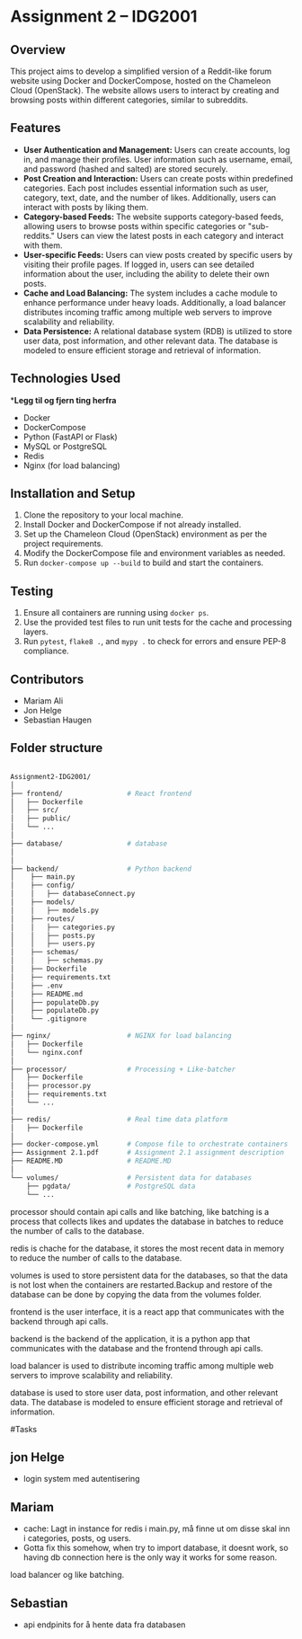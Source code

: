 # Assignment 2 – IDG2001

## Overview
This project aims to develop a simplified version of a Reddit-like forum website using Docker and DockerCompose, hosted on the Chameleon Cloud (OpenStack). The website allows users to interact by creating and browsing posts within different categories, similar to subreddits.

## Features
- **User Authentication and Management:** Users can create accounts, log in, and manage their profiles. User information such as username, email, and password (hashed and salted) are stored securely.
- **Post Creation and Interaction:** Users can create posts within predefined categories. Each post includes essential information such as user, category, text, date, and the number of likes. Additionally, users can interact with posts by liking them.
- **Category-based Feeds:** The website supports category-based feeds, allowing users to browse posts within specific categories or "sub-reddits." Users can view the latest posts in each category and interact with them.
- **User-specific Feeds:** Users can view posts created by specific users by visiting their profile pages. If logged in, users can see detailed information about the user, including the ability to delete their own posts.
- **Cache and Load Balancing:** The system includes a cache module to enhance performance under heavy loads. Additionally, a load balancer distributes incoming traffic among multiple web servers to improve scalability and reliability.
- **Data Persistence:** A relational database system (RDB) is utilized to store user data, post information, and other relevant data. The database is modeled to ensure efficient storage and retrieval of information.

## Technologies Used

***Legg til og fjern ting herfra**

- Docker
- DockerCompose
- Python (FastAPI or Flask)
- MySQL or PostgreSQL
- Redis
- Nginx (for load balancing)


## Installation and Setup
1. Clone the repository to your local machine.
2. Install Docker and DockerCompose if not already installed.
3. Set up the Chameleon Cloud (OpenStack) environment as per the project requirements.
4. Modify the DockerCompose file and environment variables as needed.
5. Run `docker-compose up --build` to build and start the containers.

## Testing
1. Ensure all containers are running using `docker ps`.
2. Use the provided test files to run unit tests for the cache and processing layers.
3. Run `pytest`, `flake8 .`, and `mypy .` to check for errors and ensure PEP-8 compliance.

## Contributors
- Mariam Ali
- Jon Helge
- Sebastian Haugen


## Folder structure
```bash

Assignment2-IDG2001/
│
├── frontend/                # React frontend
│   ├── Dockerfile
│   ├── src/
│   ├── public/
│   └── ...
│
├── database/                # database
│
│
├── backend/                 # Python backend
│    ├── main.py
│    ├── config/
│    │   ├── databaseConnect.py
│    ├── models/
│    │   ├── models.py
│    ├── routes/
│    │   ├── categories.py
│    │   ├── posts.py
│    │   ├── users.py
│    ├── schemas/
│    │   ├── schemas.py
│    ├── Dockerfile
│    ├── requirements.txt
│    ├── .env
│    ├── README.md
│    ├── populateDb.py
│    ├── populateDb.py
│    └── .gitignore
│
├── nginx/                   # NGINX for load balancing
│   ├── Dockerfile
│   └── nginx.conf
│
├── processor/               # Processing + Like-batcher
│   ├── Dockerfile
│   ├── processor.py
│   ├── requirements.txt
│   └── ...
│
├── redis/                   # Real time data platform
│   ├── Dockerfile
│
├── docker-compose.yml       # Compose file to orchestrate containers
├── Assignment 2.1.pdf       # Assignment 2.1 assignment description
├── README.MD                # README.MD
│
└── volumes/                 # Persistent data for databases
    ├── pgdata/              # PostgreSQL data
    └── ...
```
processor should contain api calls and like batching, like batching is a process that collects likes and updates the database in batches to reduce the number of calls to the database.


redis is chache for the database, it stores the most recent data in memory to reduce the number of calls to the database.


volumes is used to store persistent data for the databases, so that the data is not lost when the containers are restarted.Backup and restore of the database can be done by copying the data from the volumes folder.


frontend is the user interface, it is a react app that communicates with the backend through api calls.


backend is the backend of the application, it is a python app that communicates with the database and the frontend through api calls.


load balancer is used to distribute incoming traffic among multiple web servers to improve scalability and reliability.


database is used to store user data, post information, and other relevant data. The database is modeled to ensure efficient storage and retrieval of information.

#Tasks

## jon Helge
- login system med autentisering

## Mariam
- cache: Lagt in instance for redis i main.py, må finne ut om disse skal inn i categories, posts, og users.   
- Gotta fix this somehow, when try to import database, it doesnt work, so having db 
connection here is the only way it works for some reason.


 load balancer og like batching.

## Sebastian
- api endpinits for å hente data fra databasen
